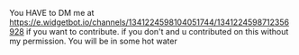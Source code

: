 You HAVE to DM me at https://e.widgetbot.io/channels/1341224598104051744/1341224598712356928 if you want to contribute. if you don't and u contributed on this without my permission. You will be in some hot water
